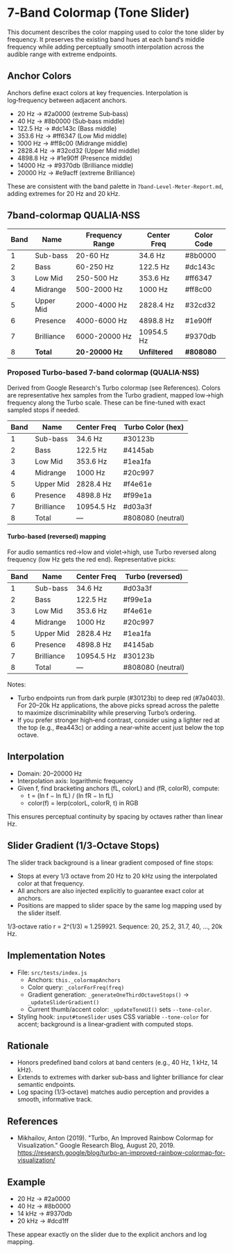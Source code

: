 # 7‑Band Colormap (Tone Slider)

This document describes the color mapping used to color the tone slider by frequency. It preserves the existing band hues at each band’s middle frequency while adding perceptually smooth interpolation across the audible range with extreme endpoints.

## Anchor Colors

Anchors define exact colors at key frequencies. Interpolation is log‑frequency between adjacent anchors.

- 20 Hz → #2a0000 (extreme Sub‑bass)
- 40 Hz → #8b0000 (Sub‑bass middle)
- 122.5 Hz → #dc143c (Bass middle)
- 353.6 Hz → #ff6347 (Low Mid middle)
- 1000 Hz → #ff8c00 (Midrange middle)
- 2828.4 Hz → #32cd32 (Upper Mid middle)
- 4898.8 Hz → #1e90ff (Presence middle)
- 14000 Hz → #9370db (Brilliance middle)
- 20000 Hz → #e9acff (extreme Brilliance)

These are consistent with the band palette in `7band-Level-Meter-Report.md`, adding extremes for 20 Hz and 20 kHz.

## 7band-colormap QUALIA·NSS

| Band | Name | Frequency Range | Center Freq | Color Code |
|------|------|----------------|-------------|------------|
| 1 | Sub-bass | 20-60 Hz | 34.6 Hz | #8b0000 |
| 2 | Bass | 60-250 Hz | 122.5 Hz | #dc143c |
| 3 | Low Mid | 250-500 Hz | 353.6 Hz | #ff6347 |
| 4 | Midrange | 500-2000 Hz | 1000 Hz | #ff8c00 |
| 5 | Upper Mid | 2000-4000 Hz | 2828.4 Hz | #32cd32 |
| 6 | Presence | 4000-6000 Hz | 4898.8 Hz | #1e90ff |
| 7 | Brilliance | 6000-20000 Hz | 10954.5 Hz | #9370db |
| 8 | **Total** | **20-20000 Hz** | **Unfiltered** | **#808080** |


### Proposed Turbo-based 7-band colormap (QUALIA·NSS)

Derived from Google Research's Turbo colormap (see References). Colors are representative hex samples from the Turbo gradient, mapped low→high frequency along the Turbo scale. These can be fine-tuned with exact sampled stops if needed.

| Band | Name        | Center Freq | Turbo Color (hex) |
|------|-------------|-------------|-------------------|
| 1    | Sub-bass    | 34.6 Hz     | #30123b           |
| 2    | Bass        | 122.5 Hz    | #4145ab           |
| 3    | Low Mid     | 353.6 Hz    | #1ea1fa           |
| 4    | Midrange    | 1000 Hz     | #20c997           |
| 5    | Upper Mid   | 2828.4 Hz   | #f4e61e           |
| 6    | Presence    | 4898.8 Hz   | #f99e1a           |
| 7    | Brilliance  | 10954.5 Hz  | #d03a3f           |
| 8    | Total       | —           | #808080 (neutral) |

#### Turbo-based (reversed) mapping

For audio semantics red→low and violet→high, use Turbo reversed along frequency (low Hz gets the red end). Representative picks:

| Band | Name        | Center Freq | Turbo (reversed) |
|------|-------------|-------------|------------------|
| 1    | Sub-bass    | 34.6 Hz     | #d03a3f          |
| 2    | Bass        | 122.5 Hz    | #f99e1a          |
| 3    | Low Mid     | 353.6 Hz    | #f4e61e          |
| 4    | Midrange    | 1000 Hz     | #20c997          |
| 5    | Upper Mid   | 2828.4 Hz   | #1ea1fa          |
| 6    | Presence    | 4898.8 Hz   | #4145ab          |
| 7    | Brilliance  | 10954.5 Hz  | #30123b          |
| 8    | Total       | —           | #808080 (neutral) |

Notes:
- Turbo endpoints run from dark purple (#30123b) to deep red (#7a0403). For 20–20k Hz applications, the above picks spread across the palette to maximize discriminability while preserving Turbo’s ordering.
- If you prefer stronger high‑end contrast, consider using a lighter red at the top (e.g., #ea443c) or adding a near‑white accent just below the top octave.

## Interpolation

- Domain: 20–20000 Hz
- Interpolation axis: logarithmic frequency
- Given f, find bracketing anchors (fL, colorL) and (fR, colorR), compute:
  - t = (ln f − ln fL) / (ln fR − ln fL)
  - color(f) = lerp(colorL, colorR, t) in RGB

This ensures perceptual continuity by spacing by octaves rather than linear Hz.

## Slider Gradient (1/3‑Octave Stops)

The slider track background is a linear gradient composed of fine stops:
- Stops at every 1/3 octave from 20 Hz to 20 kHz using the interpolated color at that frequency.
- All anchors are also injected explicitly to guarantee exact color at anchors.
- Positions are mapped to slider space by the same log mapping used by the slider itself.

1/3‑octave ratio r = 2^(1/3) ≈ 1.259921. Sequence: 20, 25.2, 31.7, 40, …, 20k Hz.

## Implementation Notes

- File: `src/tests/index.js`
  - Anchors: `this._colormapAnchors`
  - Color query: `_colorForFreq(freq)`
  - Gradient generation: `_generateOneThirdOctaveStops()` → `_updateSliderGradient()`
  - Current thumb/accent color: `_updateToneUI()` sets `--tone-color`.
- Styling hook: `input#toneSlider` uses CSS variable `--tone-color` for accent; background is a linear‑gradient with computed stops.

## Rationale

- Honors predefined band colors at band centers (e.g., 40 Hz, 1 kHz, 14 kHz).
- Extends to extremes with darker sub‑bass and lighter brilliance for clear semantic endpoints.
- Log spacing (1/3‑octave) matches audio perception and provides a smooth, informative track.

## References

- Mikhailov, Anton (2019). "Turbo, An Improved Rainbow Colormap for Visualization." Google Research Blog, August 20, 2019. https://research.google/blog/turbo-an-improved-rainbow-colormap-for-visualization/

## Example

- 20 Hz → #2a0000
- 40 Hz → #8b0000
- 14 kHz → #9370db
- 20 kHz → #dcd1ff

These appear exactly on the slider due to the explicit anchors and log mapping.
